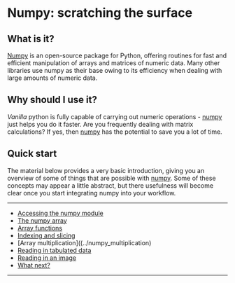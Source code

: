 ---
---

# Numpy: scratching the surface

## What is it?

[Numpy](http://www.numpy.org/) is an open-source package for Python, offering routines for fast and efficient manipulation of arrays and matrices of numeric data. Many other libraries use numpy as their base owing to its efficiency when dealing with large amounts of numeric data.

## Why should I use it?

*Vanilla* python is fully capable of carrying out numeric operations - [numpy](http://www.numpy.org/) just helps you do it faster. Are you frequently dealing with matrix calculations? If yes, then [numpy](http://www.numpy.org/) has the potential to save you a lot of time.

## Quick start

The material below provides a very basic introduction, giving you an overview of some of things that are possible with [numpy](http://www.numpy.org/). Some of these concepts may appear a little abstract, but there usefulness will become clear once you start integrating numpy into your workflow.

***

* [Accessing the numpy module](../numpy_import)
* [The numpy array](../numpy_array)
* [Array functions](../numpy_array_funcs)
* [Indexing and slicing](../numpy_indexing)
* [Array multiplication]((../numpy_multiplication)
* [Reading in tabulated data](../numpy_io_text)
* [Reading in an image](../numpy_io_scipy_image)
* [What next?](../numpy_what_next)

***


